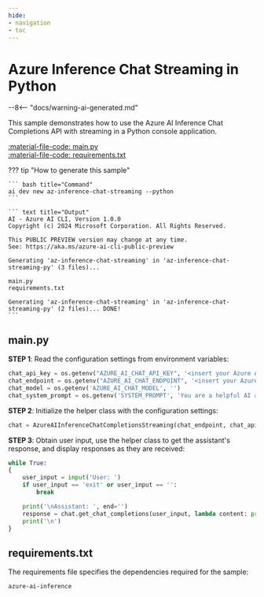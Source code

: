 ```yaml
---
hide:
- navigation
- toc
---
```

# Azure Inference Chat Streaming in Python

--8<-- "docs/warning-ai-generated.md"

This sample demonstrates how to use the Azure AI Inference Chat Completions API with streaming in a Python console application.

[:material-file-code: main.py](./samples/az-inference-chat-streaming-py/main.py)  
[:material-file-code: requirements.txt](./samples/az-inference-chat-streaming-py/requirements.txt)  

??? tip "How to generate this sample"

    ``` bash title="Command"
    ai dev new az-inference-chat-streaming --python
    ```

    ``` text title="Output"
    AI - Azure AI CLI, Version 1.0.0
    Copyright (c) 2024 Microsoft Corporation. All Rights Reserved.

    This PUBLIC PREVIEW version may change at any time.
    See: https://aka.ms/azure-ai-cli-public-preview

    Generating 'az-inference-chat-streaming' in 'az-inference-chat-streaming-py' (3 files)...

    main.py
    requirements.txt

    Generating 'az-inference-chat-streaming' in 'az-inference-chat-streaming-py' (2 files)... DONE!
    ```


## main.py

**STEP 1**: Read the configuration settings from environment variables:

``` python title="main.py"
chat_api_key = os.getenv("AZURE_AI_CHAT_API_KEY", '<insert your Azure AI Inference API key here>')
chat_endpoint = os.getenv("AZURE_AI_CHAT_ENDPOINT", '<insert your Azure AI Inference endpoint here>')
chat_model = os.getenv('AZURE_AI_CHAT_MODEL', '')
chat_system_prompt = os.getenv('SYSTEM_PROMPT', 'You are a helpful AI assistant.')
```

**STEP 2**: Initialize the helper class with the configuration settings:

``` python title="main.py"
chat = AzureAIInferenceChatCompletionsStreaming(chat_endpoint, chat_api_key, chat_model, chat_system_prompt)
```

**STEP 3**: Obtain user input, use the helper class to get the assistant's response, and display responses as they are received:

``` python title="main.py"
while True:
{
    user_input = input('User: ')
    if user_input == 'exit' or user_input == '':
        break

    print('\nAssistant: ', end='')
    response = chat.get_chat_completions(user_input, lambda content: print(content, end=''))
    print('\n')
}
```

## requirements.txt

The requirements file specifies the dependencies required for the sample:

``` text title="requirements.txt"
azure-ai-inference
```

